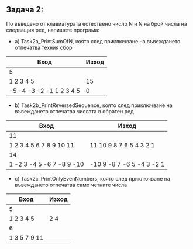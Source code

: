 ## Задача 2:
По въведено от клавиатурата естествено число N и N на брой числа на следващия ред, напишете програма:
* a) Task2a_PrintSumOfN, която след приключване на въвеждането отпечатва техния сбор

| Вход          | Изход |
| ------------- | ------------- |
| 5   |   |
| 1 2 3 4 5   |  15 |
| -5 -4 -3 -2 -1 1 2 3 4 5  |0|

* b) Task2b_PrintReversedSequence, която след приключване на въвеждането отпечатва числата в обратен ред

| Вход          | Изход |
| ------------- | ------------- |
| 11   |   |
| 1 2 3 4 5 6 7 8 9 10 11  |  11 10 9 8 7 6 5 4 3 2 1  |
| 14   |   |
| 1 -2 3 -4 5 -6 7 -8 9  -10  |   -10 9 -8 7 -6 5 -4 3 -2 1  |

* c) Task2c_PrintOnlyEvenNumbers, която след приключване на въвеждането отпечатва само четните числа

| Вход          | Изход |
| ------------- | ------------- |
| 5   |   |
| 1 2 3 4 5   |  2 4|
| 6   |   |
| 1 3 5 7 9 11  |     |
